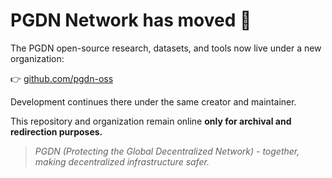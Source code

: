 # PGDN Network has moved 🧭

The PGDN open-source research, datasets, and tools now live under a new organization: 

👉 [github.com/pgdn-oss](https://github.com/pgdn-oss)

Development continues there under the same creator and maintainer.

This repository and organization remain online **only for archival and redirection purposes.**

> _PGDN (Protecting the Global Decentralized Network) - together, making decentralized infrastructure safer._
